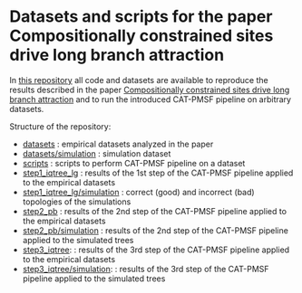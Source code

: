 # Datasets and scripts for the paper Compositionally constrained sites drive long branch attraction

In [this repository](https://github.com/drenal/cat-pmsf-paper) all code and datasets are available to reproduce the results described in the paper [Compositionally constrained sites drive long branch attraction](https://www.biorxiv.org/content/10.1101/2022.03.03.482715v1) and to run the introduced CAT-PMSF pipeline on arbitrary datasets.

Structure of the repository:
- [datasets](datasets/) : empirical datasets analyzed in the paper
- [datasets/simulation](datasets/simulation/) : simulation dataset
- [scripts](scripts/) : scripts to perform CAT-PMSF pipeline on a dataset
- [step1_iqtree_lg](step1_iqtree_lg/) : results of the 1st step of the CAT-PMSF pipeline applied to the empirical datasets
- [step1_iqtree_lg/simulation](step1_iqtree_lg/simulation/) : correct (good) and incorrect (bad) topologies of the simulations
- [step2_pb](step2_pb/) : results of the 2nd step of the CAT-PMSF pipeline applied to the empirical datasets
- [step2_pb/simulation](step2_pb/simulation/) : results of the 2nd step of the CAT-PMSF pipeline applied to the simulated trees
- [step3_iqtree](step3_iqtree/): : results of the 3rd step of the CAT-PMSF pipeline applied to the empirical datasets
- [step3_iqtree/simulation](step3_iqtree/simulation/): : results of the 3rd step of the CAT-PMSF pipeline applied to the simulated trees
